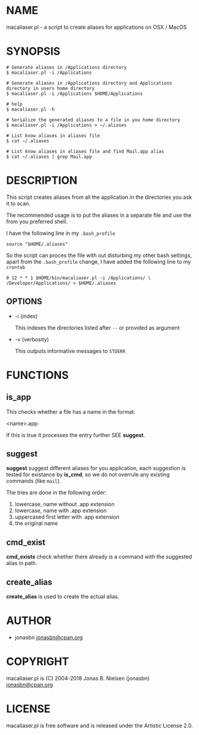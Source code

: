 # NAME

macaliaser.pl - a script to create aliases for applications on OSX / MacOS

# SYNOPSIS

    # Generate aliases in /Applications directory
    $ macaliaser.pl -i /Applications

    # Generate aliases in /Applications directory and Applications directory in users home directory
    $ macaliaser.pl -i /Applications $HOME/Applications

    # help
    $ macaliaser.pl -h

    # Serialize the generated aliases to a file in you home directory
    $ macaliaser.pl -i /Applications > ~/.aliases

    # List know aliases in aliases file
    $ cat ~/.aliases

    # List know aliases in aliases file and find Mail.app alias
    $ cat ~/.aliases | grep Mail.app

# DESCRIPTION

This script creates aliases from all the application in the directories you ask it to scan.

The recommended usage is to put the aliases in a separate file and use
the from you preferred shell.

I have the following line in my `.bash_profile`

    source "$HOME/.aliases"

So the script can proces the file with out disturbing my other bash
settings, apart from the `.bash_profile` change, I have added the
following line to my `crontab`

    0 12 * * 1 $HOME/bin/macaliaser.pl -i /Applications/ \
    /Developer/Applications/ > $HOME/.aliases

## OPTIONS

- -i (index)

    This indexes the directories listed after `--` or provided as argument

- -v (verbosity)

    This outputs informative messages to `STDERR`

# FUNCTIONS

## is\_app

This checks whether a file has a name in the format:

&lt;name>.app

If this is true it processes the entry further SEE **suggest**.

## suggest

**suggest** suggest different aliases for you application, each
suggestion is tested for existance by **is\_cmd**, so we do not overrule
any existing commands (like `mail`).

The tries are done in the following order:

1. lowercase, name without .app extension
2. lowercase, name with .app extension
3. uppercased first letter with .app extension
4. the original name

## cmd\_exist

**cmd\_exists** check whether there already is a command with the
suggested alias in path.

## create\_alias

**create\_alias** is used to create the actual alias.

# AUTHOR

- jonasbn <jonasbn@cpan.org>

# COPYRIGHT

macaliaser.pl is (C) 2004-2018 Jonas B. Nielsen (jonasbn)
<jonasbn@cpan.org>

# LICENSE

macaliaser.pl is free software and is released under the Artistic
License 2.0.
